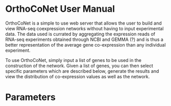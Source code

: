 # OrthoCoNet User Manual

OrthoCoNet is a simple to use web server that allows the user to build and view RNA-seq coexpression networks without having to input experimental data. The data used is currated by aggregating the expression reads of RNA-seq experiments obtained through NCBI and GEMMA (?) and is thus a better representation of the average gene co-expression than any individual experiment. 

To use OrthoCoNet, simply input a list of genes to be used in the construction of the network. Given a list of genes, you can then select specific parameters which are described below, generate the results and view the distribution of co-expression values as well as the network. 

# Parameters
